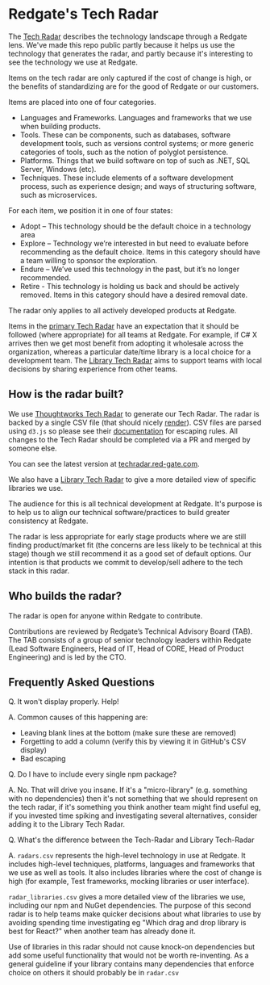 # Redgate's Tech Radar

The [Tech Radar](https://radar.thoughtworks.com/?sheetId=https%3A%2F%2Fraw.githubusercontent.com%2Fred-gate%2FTech-Radar%2Fmaster%2Fradar.csv) describes the technology landscape through a Redgate lens. We've made this repo public partly because it helps us use the technology that generates the radar, and partly because it's interesting to see the technology we use at Redgate.

Items on the tech radar are only captured if the cost of change is high, or the benefits of standardizing are for the good of Redgate or our customers.

Items are placed into one of four categories.

* Languages and Frameworks. Languages and frameworks that we use when building products.
* Tools. These can be components, such as databases, software development tools, such as versions control systems; or more generic categories of tools, such as the notion of polyglot persistence.
* Platforms. Things that we build software on top of such as .NET, SQL Server, Windows (etc).
* Techniques. These include elements of a software development process, such as experience design; and ways of structuring software, such as microservices.

For each item, we position it in one of four states:

* Adopt – This technology should be the default choice in a technology area
* Explore – Technology we’re interested in but need to evaluate before recommending as the default choice. Items in this category should have a team willing to sponsor the exploration.
* Endure – We’ve used this technology in the past, but it’s no longer recommended.
* Retire - This technology is holding us back and should be actively removed. Items in this category should have a desired removal date.

The radar only applies to all actively developed products at Redgate. 

Items in the [primary Tech Radar](https://radar.thoughtworks.com/?sheetId=https%3A%2F%2Fraw.githubusercontent.com%2Fred-gate%2FTech-Radar%2Fmaster%2Fradar.csv) have an expectation that it should be followed (where appropriate) for all teams at Redgate. For example, if C# X arrives then we get most benefit from adopting it wholesale across the organization, whereas a particular date/time library is a local choice for a development team. The  [Library Tech Radar](https://radar.thoughtworks.com/?sheetId=https%3A%2F%2Fraw.githubusercontent.com%2Fred-gate%2FTech-Radar%2Fmaster%2Fradar_libraries.csv) aims to support teams with local decisions by sharing experience from other teams.

## How is the radar built?

We use [Thoughtworks Tech Radar](https://radar.thoughtworks.com/) to generate our Tech Radar. The radar is backed by a single CSV file (that should nicely [render](https://help.github.com/articles/rendering-csv-and-tsv-data/)). CSV files are parsed using `d3.js` so please see their [documentation](https://d3-wiki.readthedocs.io/zh_CN/master/CSV/) for escaping rules. All changes to the Tech Radar should be completed via a PR and merged by someone else.

You can see the latest version at [techradar.red-gate.com](http://techradar.red-gate.com).

We also have a [Library Tech Radar](https://radar.thoughtworks.com/?sheetId=https%3A%2F%2Fraw.githubusercontent.com%2Fred-gate%2FTech-Radar%2Fmaster%2Fradar_libraries.csv) to give a more detailed view of specific libraries we use.

The audience for this is all technical development at Redgate. It's purpose is to help us to align our technical software/practices to build greater consistency at Redgate. 

The radar is less appropriate for early stage products where we are still finding product/market fit (the concerns are less likely to be technical at this stage) though we still recommend it as a good set of default options. Our intention is that products we commit to develop/sell adhere to the tech stack in this radar.

## Who builds the radar?

The radar is open for anyone within Redgate to contribute.

Contributions are reviewed by Redgate’s Technical Advisory Board (TAB).  The TAB consists of a group of senior technology leaders within Redgate (Lead Software Engineers, Head of IT, Head of CORE, Head of Product Engineering) and is led by the CTO.

## Frequently Asked Questions

Q. It won't display properly. Help!

A. Common causes of this happening are:
* Leaving blank lines at the bottom (make sure these are removed)
* Forgetting to add a column (verify this by viewing it in GitHub's CSV display)
* Bad escaping

Q. Do I have to include every single npm package?

A. No. That will drive you insane. If it's a "micro-library" (e.g. something with no dependencies) then it's not something that we should represent on the tech radar, if it's something you think another team might find useful eg, if you invested time spiking and investigating several alternatives, consider adding it to the Library Tech Radar.

Q. What's the difference between the Tech-Radar and Library Tech-Radar

A. `radars.csv` represents the high-level technology in use at Redgate. It includes high-level techniques, platforms, languages and frameworks that we use as well as tools. It also includes libraries where the cost of change is high (for example, Test frameworks, mocking libraries or user interface).

`radar_libraries.csv` gives a more detailed view of the libraries we use, including our npm and NuGet dependencies. The purpose of this second radar is to help teams make quicker decisions about what libraries to use by avoiding spending time investigating eg "Which drag and drop library is best for React?" when another team has already done it.

Use of libraries in this radar  should not cause knock-on dependencies but add some useful functionality that would not be worth re-inventing. As a general guideline if your library contains many dependencies that enforce choice on others it should probably be in `radar.csv`
